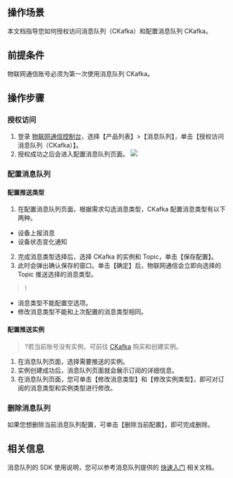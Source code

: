 
## 操作场景
本文档指导您如何授权访问消息队列（CKafka）和配置消息队列 CKafka。

## 前提条件
物联网通信账号必须为第一次使用消息队列 CKafka。

## 操作步骤
### 授权访问
1. 登录 [物联网通信控制台](https://console.cloud.tencent.com/iotcloud)，选择【产品列表】>【消息队列】，单击【授权访问消息队列（CKafka）】。
2. 授权成功之后会进入配置消息队列页面。
![](https://main.qcloudimg.com/raw/ba7aebeffc47ddc6af091548999898cc.png)

### 配置消息队列
#### 配置推送类型
1. 在配置消息队列页面，根据需求勾选消息类型，CKafka 配置消息类型有以下两种。
  - 设备上报消息
  - 设备状态变化通知
2. 完成消息类型选择后，选择 CKafka 的实例和 Topic，单击【保存配置】。
3. 此时会弹出确认保存的窗口。单击【确定】后，物联网通信会立即向选择的 Topic 推送选择的消息类型。

>! 
- 消息类型不能配置空选项。
- 修改消息类型不能和上次配置的消息类型相同。

 

#### 配置推送实例
>?若当前账号没有实例，可前往 [CKafka](https://console.cloud.tencent.com/ckafka) 购买和创建实例。

1. 在消息队列页面，选择需要推送的实例。
2. 实例创建成功后，消息队列页面就会展示订阅的详细信息。
3. 在消息队列页面，您可单击【修改消息类型】和【修改实例类型】，即可对订阅的消息类型和实例类型进行修改。




### 删除消息队列
如果您想删除当前消息队列配置，可单击【删除当前配置】，即可完成删除。


## 相关信息
消息队列的 SDK 使用说明，您可以参考消息队列提供的 [快速入门](https://cloud.tencent.com/document/product/597/30931) 相关文档。
